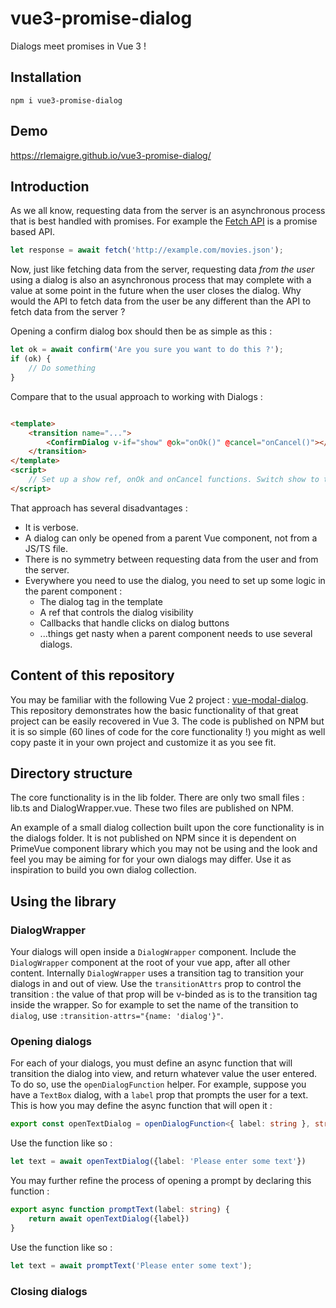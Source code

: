 # vue3-promise-dialog

Dialogs meet promises in Vue 3 !

## Installation

```
npm i vue3-promise-dialog
```

## Demo

https://rlemaigre.github.io/vue3-promise-dialog/

## Introduction

As we all know, requesting data from the server is an asynchronous process that is best handled with promises. For
example the [Fetch API](https://developer.mozilla.org/en-US/docs/Web/API/Fetch_API) is a promise based API.

```javascript
let response = await fetch('http://example.com/movies.json');
```

Now, just like fetching data from the server, requesting data _from the user_ using a dialog is also an asynchronous
process that may complete with a value at some point in the future when the user closes the dialog. Why would the API to
fetch data from the user be any different than the API to fetch data from the server ?

Opening a confirm dialog box should then be as simple as this :

```javascript
let ok = await confirm('Are you sure you want to do this ?');
if (ok) {
    // Do something
}
```

Compare that to the usual approach to working with Dialogs :

```html

<template>
    <transition name="...">
        <ConfirmDialog v-if="show" @ok="onOk()" @cancel="onCancel()"></ConfirmDialog>
    </transition>
</template>
<script>
    // Set up a show ref, onOk and onCancel functions. Switch show to true to open the dialog.
</script>
```

That approach has several disadvantages :

* It is verbose.
* A dialog can only be opened from a parent Vue component, not from a JS/TS file.
* There is no symmetry between requesting data from the user and from the server.
* Everywhere you need to use the dialog, you need to set up some logic in the parent component :
    * The dialog tag in the template
    * A ref that controls the dialog visibility
    * Callbacks that handle clicks on dialog buttons
    * ...things get nasty when a parent component needs to use several dialogs.

## Content of this repository

You may be familiar with the following Vue 2 project : [vue-modal-dialog](https://github.com/hjkcai/vue-modal-dialogs).
This repository demonstrates how the basic functionality of that great project can be easily recovered in Vue 3. The
code is published on NPM but it is so simple (60 lines of code for the core functionality !) you might as well copy
paste it in your own project and customize it as you see fit.

## Directory structure

The core functionality is in the lib folder. There are only two small files : lib.ts and DialogWrapper.vue. These two
files are published on NPM.

An example of a small dialog collection built upon the core functionality is in the dialogs folder. It is not published
on NPM since it is dependent on PrimeVue component library which you may not be using and the look and feel you may be
aiming for for your own dialogs may differ. Use it as inspiration to build you own dialog collection.

## Using the library

### DialogWrapper

Your dialogs will open inside a `DialogWrapper` component. Include the `DialogWrapper` component at the root of your vue
app, after all other content. Internally `DialogWrapper` uses a transition tag to transition your dialogs in and out
of view. Use the `transitionAttrs` prop to control the transition : the value of that prop will be v-binded as is to the transition tag inside the wrapper. So for example to set the name of the transition to `dialog`, use `:transition-attrs="{name: 'dialog'}"`.

### Opening dialogs

For each of your dialogs, you must define an async function that will transition the dialog into view, and return whatever value the user entered. To do so, use the `openDialogFunction` helper. For example, suppose you have a `TextBox` dialog, with a `label` prop that prompts the user for a text. This is how you may define the async function that will open it :

```typescript
export const openTextDialog = openDialogFunction<{ label: string }, string>(TextBox);
```

Use the function like so :

```typescript
let text = await openTextDialog({label: 'Please enter some text'})
```

You may further refine the process of opening a prompt by declaring this function :

```typescript
export async function promptText(label: string) {
    return await openTextDialog({label})
}
```

Use the function like so :

```typescript
let text = await promptText('Please enter some text');
```

### Closing dialogs








